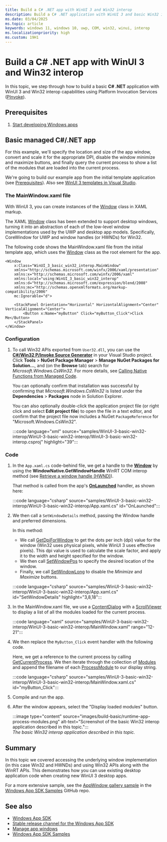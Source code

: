 ```yaml
---
title: Build a C# .NET app with WinUI 3 and Win32 interop
description: Build a C# .NET application with WinUI 3 and basic Win32 interop capabilities using the Platform Invocation Services, or PInvoke.
ms.date: 03/04/2025
ms.topic: article
keywords: windows 11, windows 10, uwp, COM, win32, winui, interop
ms.localizationpriority: high
ms.custom: 19H1
---
```


# Build a C# .NET app with WinUI 3 and Win32 interop

In this topic, we step through how to build a basic **C# .NET** application with WinUI 3 and Win32 interop capabilities using Platform Invocation Services ([PInvoke](https://github.com/dotnet/pinvoke)).

## Prerequisites

1. [Start developing Windows apps](../../get-started/start-here.md)

## Basic managed C#/.NET app

For this example, we'll specify the location and size of the app window, convert and scale it for the appropriate DPI, disable the window minimize and maximize buttons, and finally query the current process to show a list of the modules that are loaded into the current process.

We're going to build our example app from the initial template application (see [Prerequisites](#prerequisites)). Also see [WinUI 3 templates in Visual Studio](winui-project-templates-in-visual-studio.md).

### The MainWindow.xaml file

With WinUI 3, you can create instances of the [Window](/windows/windows-app-sdk/api/winrt/microsoft.ui.xaml.window) class in XAML markup.

The XAML [Window](/windows/windows-app-sdk/api/winrt/microsoft.ui.xaml.window) class has been extended to support desktop windows, turning it into an abstraction of each of the low-level window implementations used by the UWP and desktop app models. Specifically, CoreWindow for UWP and window handles (or HWNDs) for Win32.

The following code shows the MainWindow.xaml file from the initial template app, which uses the [Window](/windows/windows-app-sdk/api/winrt/microsoft.ui.xaml.window) class as the root element for the app.

```xaml
<Window
    x:Class="WinUI_3_basic_win32_interop.MainWindow"
    xmlns="http://schemas.microsoft.com/winfx/2006/xaml/presentation"
    xmlns:x="http://schemas.microsoft.com/winfx/2006/xaml"
    xmlns:local="using:WinUI_3_basic_win32_interop"
    xmlns:d="http://schemas.microsoft.com/expression/blend/2008"
    xmlns:mc="http://schemas.openxmlformats.org/markup-compatibility/2006"
    mc:Ignorable="d">

    <StackPanel Orientation="Horizontal" HorizontalAlignment="Center" VerticalAlignment="Center">
        <Button x:Name="myButton" Click="myButton_Click">Click Me</Button>
    </StackPanel>
</Window>
```

### Configuration

1. To call Win32 APIs exported from `User32.dll`, you can use the [**C#/Win32 P/Invoke Source Generator**](https://github.com/microsoft/CsWin32) in your Visual Studio project. Click **Tools** > **NuGet Package Manager** > **Manage NuGet Packages for Solution...**, and (on the **Browse** tab) search for *Microsoft.Windows.CsWin32*. For more details, see [Calling Native Functions from Managed Code](/cpp/dotnet/calling-native-functions-from-managed-code).

   You can optionally confirm that installation was successful by confirming that *Microsoft.Windows.CsWin32* is listed under the **Dependencies** > **Packages** node in Solution Explorer.

   You can also optionally double-click the application project file (or right click and select **Edit project file**) to open the file in a text editor, and confirm that the project file now includes a NuGet `PackageReference` for "Microsoft.Windows.CsWin32".

   :::code language="xml" source="samples/WinUI-3-basic-win32-interop/WinUI-3-basic-win32-interop/WinUI-3-basic-win32-interop.csproj" highlight="39":::

### Code

1. In the `App.xaml.cs` code-behind file, we get a handle to the [**Window**](/windows/windows-app-sdk/api/winrt/microsoft.ui.xaml.window) by using the **WindowNative.GetWindowHandle** WinRT COM interop method (see [Retrieve a window handle (HWND)](../../develop/ui-input/retrieve-hwnd.md)).

   That method is called from the app's [**OnLaunched**](/windows/windows-app-sdk/api/winrt/microsoft.ui.xaml.application.onlaunched) handler, as shown here:

   :::code language="csharp" source="samples/WinUI-3-basic-win32-interop/WinUI-3-basic-win32-interop/App.xaml.cs" id="OnLaunched":::

1. We then call a `SetWindowDetails` method, passing the Window handle and preferred dimensions.

   In this method:

   - We call [GetDpiForWindow](/windows/win32/api/winuser/nf-winuser-getdpiforwindow) to get the dots per inch (dpi) value for the window (Win32 uses physical pixels, while WinUI 3 uses effective pixels). This dpi value is used to calculate the scale factor, and apply it to the width and height specified for the window.
   - We then call [SetWindowPos](/windows/win32/api/winuser/nf-winuser-setwindowpos) to specify the desired location of the window.
   - Finally, we call [SetWindowLong](/windows/win32/api/winuser/nf-winuser-setwindowlongw) to disable the *Minimize* and *Maximize* buttons.

   :::code language="csharp" source="samples/WinUI-3-basic-win32-interop/WinUI-3-basic-win32-interop/App.xaml.cs" id="SetWindowDetails" highlight="3,8,18":::

1. In the MainWindow.xaml file, we use a [ContentDialog](/windows/windows-app-sdk/api/winrt/microsoft.ui.xaml.controls.contentdialog) with a [ScrollViewer](/windows/windows-app-sdk/api/winrt/microsoft.ui.xaml.controls.scrollviewer) to display a list of all the modules loaded for the current process.

   :::code language="xaml" source="samples/WinUI-3-basic-win32-interop/WinUI-3-basic-win32-interop/MainWindow.xaml" range="12-21":::

1. We then replace the `MyButton_Click` event handler with the following code.

   Here, we get a reference to the current process by calling [GetCurrentProcess](/dotnet/api/system.diagnostics.process.getcurrentprocess). We then iterate through the collection of [Modules](/dotnet/api/system.diagnostics.process.modules) and append the filename of each [ProcessModule](/dotnet/api/system.diagnostics.processmodule) to our display string.

   :::code language="csharp" source="samples/WinUI-3-basic-win32-interop/WinUI-3-basic-win32-interop/MainWindow.xaml.cs" id="myButton_Click":::

1. Compile and run the app.
1. After the window appears, select the "Display loaded modules" button.

   :::image type="content" source="images/build-basic/runtime-app-process-modules.png" alt-text="Screenshot of the basic Win32 interop application described in this topic.":::<br/>*The basic Win32 interop application described in this topic.*

## Summary

In this topic we covered accessing the underlying window implementation (in this case Win32 and HWNDs) and using Win32 APIs along with the WinRT APIs. This demonstrates how you can use existing desktop application code when creating new WinUI 3 desktop apps.

For a more extensive sample, see the [AppWindow gallery sample](https://github.com/microsoft/WindowsAppSDK-Samples/tree/main/Samples/Windowing) in the [Windows App SDK Samples](https://github.com/microsoft/WindowsAppSDK-Samples) GitHub repo.

## See also

- [Windows App SDK](../../windows-app-sdk/index.md)
- [Stable release channel for the Windows App SDK](../../windows-app-sdk/stable-channel.md)
- [Manage app windows](../../windows-app-sdk/windowing/windowing-overview.md)
- [Windows App SDK Samples](https://github.com/microsoft/WindowsAppSDK-Samples)
